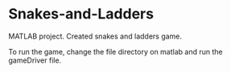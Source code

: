 # Snakes-and-Ladders
MATLAB project. Created snakes and ladders game.

To run the game, change the file directory on matlab and run the gameDriver file.
